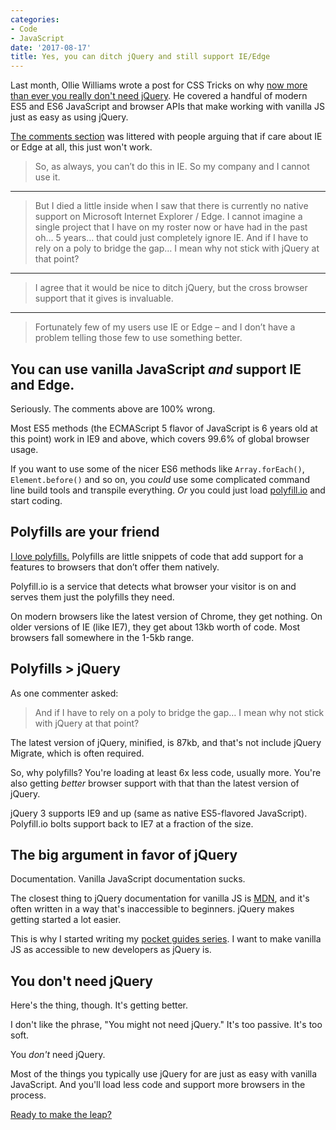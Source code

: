 ```yaml
---
categories:
- Code
- JavaScript
date: '2017-08-17'
title: Yes, you can ditch jQuery and still support IE/Edge
---
```


Last month, Ollie Williams wrote a post for CSS Tricks on why [now more than ever you really don't need jQuery](https://css-tricks.com/now-ever-might-not-need-jquery/). He covered a handful of modern ES5 and ES6 JavaScript and browser APIs that make working with vanilla JS just as easy as using jQuery.

[The comments section](https://css-tricks.com/now-ever-might-not-need-jquery/#comments) was littered with people arguing that if care about IE or Edge at all, this just won't work.

> So, as always, you can’t do this in IE. So my company and I cannot use it.

<hr class="line-secondary">

> But I died a little inside when I saw that there is currently no native support on Microsoft Internet Explorer / Edge. I cannot imagine a single project that I have on my roster now or have had in the past oh… 5 years… that could just completely ignore IE. And if I have to rely on a poly to bridge the gap… I mean why not stick with jQuery at that point?

<hr class="line-secondary">

> I agree that it would be nice to ditch jQuery, but the cross browser support that it gives is invaluable.

<hr class="line-secondary">

> Fortunately few of my users use IE or Edge – and I don’t have a problem telling those few to use something better.

## You can use vanilla JavaScript *and* support IE and Edge.

Seriously. The comments above are 100% wrong.

Most ES5 methods (the ECMAScript 5 flavor of JavaScript is 6 years old at this point) work in IE9 and above, which covers 99.6% of global browser usage.

If you want to use some of the nicer ES6 methods like `Array.forEach()`, `Element.before()` and so on, you *could* use some complicated command line build tools and transpile everything. *Or* you could just load [polyfill.io](https://polyfill.io) and start coding.

## Polyfills are your friend

[I love polyfills.](https://gomakethings.com/why-i-love-polyfills/) Polyfills are little snippets of code that add support for a features to browsers that don’t offer them natively.

Polyfill.io is a service that detects what browser your visitor is on and serves them just the polyfills they need.

On modern browsers like the latest version of Chrome, they get nothing. On older versions of IE (like IE7), they get about 13kb worth of code. Most browsers fall somewhere in the 1-5kb range.

## Polyfills > jQuery

As one commenter asked:

> And if I have to rely on a poly to bridge the gap… I mean why not stick with jQuery at that point?

The latest version of jQuery, minified, is 87kb, and that's not include jQuery Migrate, which is often required.

So, why polyfills? You're loading at least 6x less code, usually more. You're also getting *better* browser support with that than the latest version of jQuery.

jQuery 3 supports IE9 and up (same as native ES5-flavored JavaScript). Polyfill.io bolts support back to IE7 at a fraction of the size.

## The big argument in favor of jQuery

Documentation. Vanilla JavaScript documentation sucks.

The closest thing to jQuery documentation for vanilla JS is [MDN](https://developer.mozilla.org/en-US/docs/Web/JavaScript), and it's often written in a way that's inaccessible to beginners. jQuery makes getting started a lot easier.

This is why I started writing my [pocket guides series](https://gomakethings.com/guides/). I want to make vanilla JS as accessible to new developers as jQuery is.

## You don't need jQuery

Here's the thing, though. It's getting better.

I don't like the phrase, "You might not need jQuery." It's too passive. It's too soft.

You *don't* need jQuery.

Most of the things you typically use jQuery for are just as easy with vanilla JavaScript. And you'll load less code and support more browsers in the process.

[Ready to make the leap?](https://gomakethings.com/guides/)
